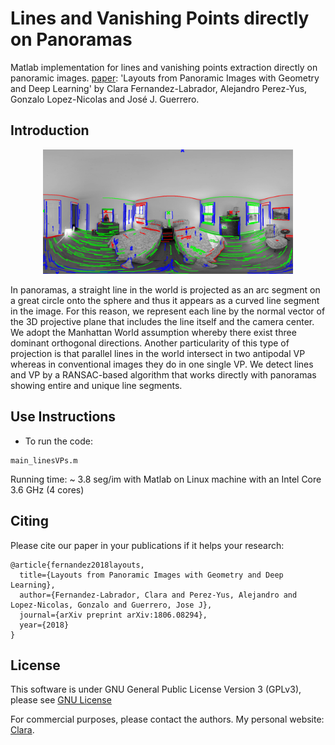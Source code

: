 # Lines and Vanishing Points directly on Panoramas
Matlab implementation for lines and vanishing points extraction directly on panoramic images. [paper](https://arxiv.org/pdf/1806.08294.pdf): 'Layouts from Panoramic Images with Geometry and Deep Learning' by Clara Fernandez-Labrador, Alejandro Perez-Yus, Gonzalo Lopez-Nicolas and José J. Guerrero.

## Introduction
<p align="center">
<img src='img/pano_vp_lines.png' width=400>
  </p>

In panoramas, a straight line in the world is projected as an arc segment on a great circle onto the sphere and thus it appears as a curved line segment in the image. For this reason, we represent each line by the normal vector of the 3D projective plane that includes the line itself and the camera center. 
We adopt the Manhattan World assumption whereby there exist three dominant orthogonal directions. Another particularity of this type of projection is that parallel lines in the world intersect in two antipodal VP whereas in conventional images they do in one single VP.
We detect lines and VP by a RANSAC-based algorithm that works directly with panoramas showing entire and unique line segments.

## Use Instructions
- To run the code:
```
main_linesVPs.m
```
Running time: ~ 3.8 seg/im with Matlab on Linux machine with an Intel Core 3.6 GHz (4 cores)

## Citing
Please cite our paper in your publications if it helps your research:
```
@article{fernandez2018layouts,
  title={Layouts from Panoramic Images with Geometry and Deep Learning},
  author={Fernandez-Labrador, Clara and Perez-Yus, Alejandro and Lopez-Nicolas, Gonzalo and Guerrero, Jose J},
  journal={arXiv preprint arXiv:1806.08294},
  year={2018}
}
```

## License 
This software is under GNU General Public License Version 3 (GPLv3), please see [GNU License](http://www.gnu.org/licenses/gpl.html)

For commercial purposes, please contact the authors.
My personal website: [Clara](https://cfernandezlab.github.io).
